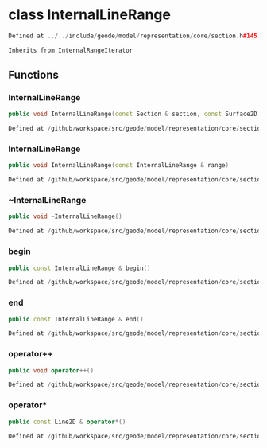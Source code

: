 # class InternalLineRange

```cpp
Defined at ../../include/geode/model/representation/core/section.h#145
```

```cpp
Inherits from InternalRangeIterator
```



## Functions

### InternalLineRange

```cpp
public void InternalLineRange(const Section & section, const Surface2D & surface)
```

```cpp
Defined at /github/workspace/src/geode/model/representation/core/section.cpp#241
```

### InternalLineRange

```cpp
public void InternalLineRange(const InternalLineRange & range)
```

```cpp
Defined at /github/workspace/src/geode/model/representation/core/section.cpp#249
```

### ~InternalLineRange

```cpp
public void ~InternalLineRange()
```

```cpp
Defined at /github/workspace/src/geode/model/representation/core/section.cpp#256
```

### begin

```cpp
public const InternalLineRange & begin()
```

```cpp
Defined at /github/workspace/src/geode/model/representation/core/section.cpp#258
```

### end

```cpp
public const InternalLineRange & end()
```

```cpp
Defined at /github/workspace/src/geode/model/representation/core/section.cpp#263
```

### operator++

```cpp
public void operator++()
```

```cpp
Defined at /github/workspace/src/geode/model/representation/core/section.cpp#268
```

### operator*

```cpp
public const Line2D & operator*()
```

```cpp
Defined at /github/workspace/src/geode/model/representation/core/section.cpp#274
```



